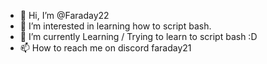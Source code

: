 - 👋 Hi, I’m @Faraday22
- 👀 I’m interested in learning how to script bash.
- 🌱 I’m currently Learning / Trying to learn to script bash :D
- 📫 How to reach me on discord faraday21

